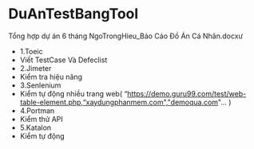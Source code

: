 # DuAnTestBangTool
Tổng hợp dự án 6 tháng
NgoTrongHieu_Báo Cáo Đồ Án Cá Nhân.docxư
- 1.Toeic
- Viết TestCase Và Defeclist 
- 2.Jimeter
- Kiểm tra hiệu năng
- 3.Senlenium
- Kiểm tự động nhiều trang web( “https://demo.guru99.com/test/web-table-element.php,“xaydungphanmem.com","demoqua.com"... )
- 4.Portman
- Kiểm thử API
- 5.Katalon
- Kiểm tự động
